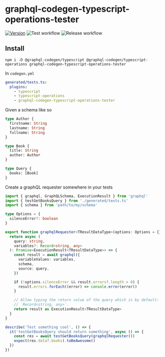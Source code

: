 # graphql-codegen-typescript-operations-tester

[![Version](https://img.shields.io/npm/v/graphql-codegen-typescript-operations-tester.svg)](https://www.npmjs.com/package/graphql-codegen-typescript-operations-tester)
![Test workflow](https://github.com/hellocomet/graphql-codegen-typescript-operations-tester/workflows/Tests/badge.svg?branch=main)
![Release workflow](https://github.com/hellocomet/graphql-codegen-typescript-operations-tester/workflows/Release%20package/badge.svg)

## Install

`npm i -D @graphql-codegen/typescript @graphql-codegen/typescript-operations graphql-codegen-typescript-operations-tester`

In `codegen.yml`

```yaml
generated/tests.ts:
  plugins:
    - typescript
    - typescript-operations
    - graphql-codegen-typescript-operations-tester
```

Given a schema like so

```graphql
type Author {
  firstname: String
  lastname: String
  fullname: String
}

type Book {
  title: String
  author: Author
}

type Query {
  books: [Book]
}
```

Create a graphQL requester somewhere in your tests

```typescript
import { graphql, GraphQLSchema, ExecutionResult } from 'graphql'
import { testGetBooksQuery } from './generated/tests.ts'
import { schema } from 'path/to/my/schema'

type Options = {
  silenceError?: boolean
}

export function graphqlRequester<TResultDataType>(options: Options = {}) {
  return async (
    query: string,
    variables?: Record<string, any>
  ): Promise<ExecutionResult<TResultDataType>> => {
    const result = await graphql({
      variableValues: variables,
      schema,
      source: query,
    })

    if (!options.silenceError && result.errors?.length > 0) {
      result.errors.forEach((error) => console.error(error))
    }

    // Allow typing the return value of the query which is by default:
    // `Record<string, any>`.
    return result as ExecutionResult<TResultDataType>
  }
}

describe('Test something cool', () => {
  it('testGetBooksQuery should return something', async () => {
    const res = await testGetBooksQuery(graphqlRequester())
    expect(res.data?.books).toBeAwesome()
  })
})
```
